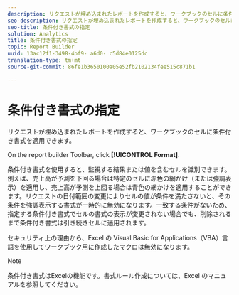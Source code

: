 ```yaml
---
description: リクエストが埋め込まれたレポートを作成すると、ワークブックのセルに条件付き書式を適用できます。
seo-description: リクエストが埋め込まれたレポートを作成すると、ワークブックのセルに条件付き書式を適用できます。
seo-title: 条件付き書式の指定
solution: Analytics
title: 条件付き書式の指定
topic: Report Builder
uuid: 13ac12f1-3498-4bf9- a6d0- c5d84e0125dc
translation-type: tm+mt
source-git-commit: 86fe1b3650100a05e52fb2102134fee515c871b1

---
```



# 条件付き書式の指定

リクエストが埋め込まれたレポートを作成すると、ワークブックのセルに条件付き書式を適用できます。

On the report builder Toolbar, click **[!UICONTROL Format]**.

条件付き書式を使用すると、監視する結果または値を含むセルを識別できます。例えば、売上高が予測を下回る場合は特定のセルに赤色の網かけ（または強調表示）を適用し、売上高が予測を上回る場合は青色の網かけを適用することができます。リクエストの日付範囲の変更によりセルの値が条件を満たさないと、その条件を強調表示する書式が一時的に無効になります。一致する条件がないため、指定する条件付き書式でセルの書式の表示が変更されない場合でも、削除されるまで条件付き書式は引き続きセルに適用されます。

セキュリティ上の理由から、Excel の Visual Basic for Applications（VBA）言語を使用してワークブック用に作成したマクロは無効になります。

>[!NOTE]
>
>条件付き書式はExcelの機能です。書式ルール作成については、Excel のマニュアルを参照してください。

